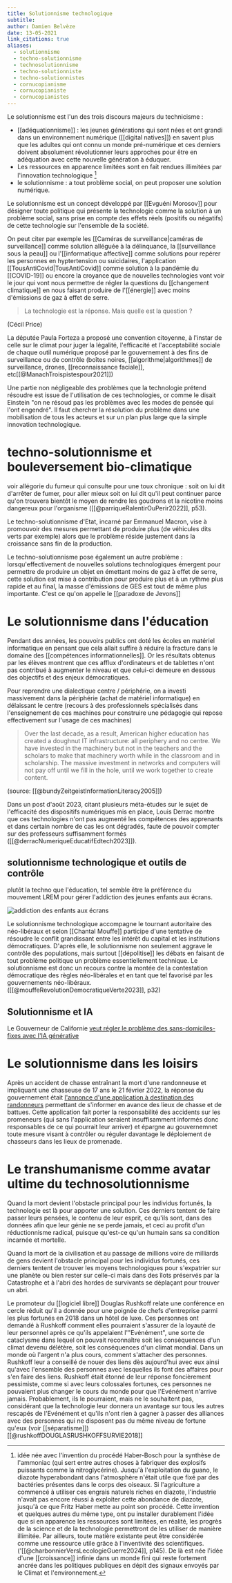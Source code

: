 ```yaml
---
title: Solutionnisme technologique
subtitle: 
author: Damien Belvèze
date: 13-05-2021
link_citations: true
aliases:
  - solutionnisme
  - techno-solutionnisme
  - technosolutionnisme
  - techno-solutionniste
  - techno-solutionnistes
  - cornucopianisme
  - cornucopianiste
  - cornucopianistes
---
```


Le solutionnisme est l'un des trois discours majeurs du technicisme : 

- [[adéquationnisme]] : les jeunes générations qui sont nées et ont grandi dans un environnement numérique ([[digital natives]])  en savent plus que les adultes qui ont connu un monde pré-numérique et ces derniers doivent absolument révolutionner leurs approches pour être en adéquation avec cette nouvelle génération à éduquer. 
- Les ressources en apparence limitées sont en fait rendues illimitées par l'innovation technologique [^1]
- le solutionnisme : a tout problème social, on peut proposer une solution numérique. 

Le solutionnisme est un concept développé par [[Evguéni Morosov]] pour désigner toute politique qui présente la technologie comme la solution à un problème social, sans prise en compte des effets réels (positifs ou négatifs) de cette technologie sur l'ensemble de la société.

On peut citer par exemple les [[Caméras de surveillance|caméras de surveillance]] comme solution alléguée à la délinquance, la [[surveillance sous la peau]] ou l'[[informatique affective]] comme solutions pour repérer les personnes en hyptertension ou suicidaires,  l'application [[TousAntiCovid|TousAntiCovid]] comme solution à la pandémie du [[COVID-19]] ou encore la croyance que de nouvelles technologies vont voir le jour qui vont nous permettre de régler la questions du [[changement climatique]] en nous faisant produire de l'[[énergie]] avec moins d'émissions de gaz à effet de serre. 

> La technologie est la réponse. Mais quelle est la question ?

(Cécil Price)

La députée Paula Forteza a proposé une convention citoyenne, à l'instar de celle sur le climat pour juger la légalité, l'efficacité et l'acceptabilité sociale de chaque outil numérique proposé par le gouvernement à des fins de surveillance ou de contrôle (boîtes noires, [[algorithme|algorithmes]] de surveillance, drones, [[reconnaissance faciale]], etc[[@ManachTroispistespour2021]]) 

Une partie non négligeable des problèmes que la technologie prétend résoudre est issue de l'utilisation de ces technologies, or comme le disait Einstein "on ne résoud pas les problèmes avec les modes de pensée qui l'ont engendré". Il faut chercher la résolution du problème dans une mobilisation de tous les acteurs et sur un plan plus large que la simple innovation technologique. 

# techno-solutionnisme et bouleversement bio-climatique

voir allégorie du fumeur qui consulte pour une toux chronique : 
soit on lui dit d'arrêter de fumer, pour aller mieux
soit on lui dit qu'il peut continuer parce qu'on trouvera bientôt le moyen de rendre les goudrons et la nicotine moins dangereux pour l'organisme ([[@parriqueRalentirOuPerir2022]], p53).

Le techno-solutionnisme d'Etat, incarné par Emmanuel Macron, vise à promouvoir des mesures permettant de produire plus (de véhicules dits verts par exemple) alors que le problème réside justement dans la croissance sans fin de la production. 

Le techno-solutionnisme pose également un autre problème : lorsqu'effectivement de nouvelles solutions technologiques émergent pour permettre de produire un objet en émettant moins de gaz à effet de serre, cette solution est mise à contribution pour produire plus et à un rythme plus rapide et au final, la masse d'émissions de GES est tout de même plus importante. C'est ce qu'on appelle le [[paradoxe de Jevons]]


# Le solutionnisme dans l'éducation

Pendant des années, les pouvoirs publics ont doté les écoles en matériel informatique en pensant que cela allait suffire à réduire la fracture dans le domaine des [[compétences informationnelles]]. Or les résultats obtenus par les élèves montrent que ces afflux d'ordinateurs et de tablettes n'ont pas contribué à augmenter le niveau et que celui-ci demeure en dessous des objectifs et des enjeux démocratiques. 

Pour reprendre une dialectique centre / périphérie, on a investi massivement dans la périphérie (achat de matériel informatique) en délaissant le centre (recours à des professionnels spécialisés dans l'enseignement de ces machines pour construire une pédagogie qui repose effectivement sur l'usage de ces machines)

>Over the last decade, as a result, American higher education has created a doughnut IT infrastructure: all periphery and no centre. We have invested in the machinery but not in the teachers and the scholars to make that machinery worth while in the classroom and in  scholarship. The massive investment in networks and computers will not pay off until we fill  in the hole, until we work together to create content.

(source: [[@bundyZeitgeistInformationLiteracy2005]])

Dans un post d'août 2023, citant plusieurs méta-études sur le sujet de l'efficacité des dispositifs numériques mis en place, Louis Derrac montre que ces technologies n'ont pas augmenté les compétences des apprenants et dans certain nombre de cas les ont dégradés, faute de pouvoir compter sur des professeurs suffisamment formés ([[@derracNumeriqueEducatifEdtech2023]]).
## solutionnisme technologique et outils de contrôle

plutôt la techno que l'éducation, tel semble être la préférence du mouvement LREM pour gérer l'addiction des jeunes enfants aux écrans. 

![addiction des enfants aux écrans](addiction_ecrans.png)

Le solutionnisme technologique accompagne le tournant autoritaire des néo-libéraux et selon [[Chantal Mouffe]] participe d'une tentative de résoudre le conflit  grandissant entre les intérêt du capital et les institutions démocratiques.
D'après elle, le solutionnisme non seulement aggrave le contrôle des populations, mais surtout [[dépolitise]] les débats en faisant de tout problème politique un problème essentiellement technique. Le solutionnisme est donc un recours contre la montée de la contestation démocratique des règles néo-libérales et en tant que tel favorisé par les gouvernements néo-libéraux. ([[@mouffeRevolutionDemocratiqueVerte2023]], p32)

## Solutionnisme et IA

Le Gouverneur de Californie [veut régler le problème des sans-domiciles-fixes avec l'IA générative ](https://www.gov.ca.gov/2024/09/05/governor-newsom-seeks-to-harness-the-power-of-genai-to-address-homelessness-other-challenges/)

# Le solutionnisme dans les loisirs

Après un accident de chasse entraînant la mort d'une randonneuse et impliquant une chasseuse de 17 ans le 21 février 2022, la réponse du gouvernement était [l'annonce d'une application à destination des randonneurs](https://www.nextinpact.com/lebrief/49896/apres-nouvel-accident-chasse-gouvernement-propose-application) permettant de s'informer en avance des lieux de chasse et de battues. Cette application fait porter la responsabilité des accidents sur les promeneurs (qui sans l'application seraient insuffisamment informés donc responsables de ce qui pourrait leur arriver) et épargne au gouvernemnet toute mesure visant à contrôler ou réguler davantage le déploiement de chasseurs dans les lieux de promenade. 


[^1]: idée née avec l'invention du procédé Haber-Bosch pour la synthèse de l'ammoniac (qui sert entre autres choses à fabriquer des explosifs puissants comme la nitroglycérine). Jusqu'à l'exploitation du guano, le diazote hyperabondant dans l'atmosphère n'était utile que fixé par des bactéries présentes dans le corps des oiseaux. Si l'agriculture a commencé à utiliser ces engrais naturels riches en diazote, l'industrie n'avait pas encore réussi à exploiter cette abondance de diazote, jusqu'à ce que Fritz Haber mette au point son procédé. Cette invention et quelques autres du même type, ont pu installer durablement l'idée que si en apparence les ressources sont limitées, en réalité, les progrès de la science et de la technologie permettront de les utiliser de manière illimitée. Par ailleurs, toute matière existante peut être considérée comme une ressource utile grâce à l'inventivité des scientifiques. ('[[@charbonnierVersLecologieGuerre2024]], p145). De là est née l'idée d'une [[croissance]] infinie dans un monde fini qui reste fortement ancrée dans les politiques publiques en dépit des signaux envoyés par le Climat et l'environnement. 

# Le transhumanisme comme avatar ultime du technosolutionnisme

Quand la mort devient l'obstacle principal pour les individus fortunés, la technologie est là pour apporter une solution. Ces derniers tentent de faire passer leurs pensées, le contenu de leur esprit, ce qu'ils sont, dans des données afin que leur génie ne se perde jamais, et ceci au profit d'un réductionnisme radical, puisque qu'est-ce qu'un humain sans sa condition incarnée et mortelle. 

Quand la mort de la civilisation et au passage de millions voire de milliards de gens devient l'obstacle principal pour les individus fortunés, ces derniers tentent de trouver les moyens technologiques pour s'expatrier sur une planète ou bien rester sur celle-ci mais dans des îlots préservés par la Catastrophe et à l'abri des hordes de survivants se déplaçant pour trouver un abri.

Le promoteur du [[logiciel libre]] Douglas Rushkoff relate une conférence en cercle réduit qu'il a donnée pour une poignée de chefs d'entreprise parmi les plus fortunés en 2018 dans un hôtel de luxe. Ces personnes ont demandé à Rushkoff comment elles pourraient s'assurer de la loyauté de leur personnel après ce qu'ils appelaient l'"Evénément", une sorte de cataclysme dans lequel on pouvait reconnaître soit les conséquences d'un climat devenu délétère, soit les conséquences d'un climat mondial. Dans un monde où l'argent n'a plus cours, comment s'attacher des personnes. Rushkoff leur a conseillé de nouer des liens dès aujourd'hui avec eux ainsi qu'avec l'ensemble des personnes avec lesquelles ils font des affaires pour s'en faire des liens. Rushkoff était étonné de leur réponse foncièrement pessimiste, comme si avec leurs colossales fortunes, ces personnes ne pouvaient plus changer le cours du monde pour que l'Evénément n'arrive jamais. Probablement, ils le pourraient, mais ne le souhaitent pas, considérant que la technologie leur donnera un avantage sur tous les autres rescapés de l'Evénément et qu'ils n'ont rien à gagner à passer des alliances avec des personnes qui ne disposent pas du même niveau de fortune qu'eux (voir [[séparatisme]]) [[@rushkoffDOUGLASRUSHKOFFSURVIE2018]]